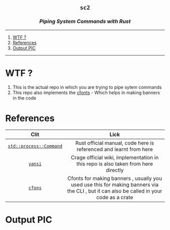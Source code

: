 <h2 align="center"><code> sc2 </code></h2>
<h3 align="center"><i> Piping System Commands with Rust </i></h3>

----
1. [WTF ?](#wtf-)
2. [References](#references)
3. [Output PIC](#output-pic)

----

# WTF ? 

1. This is the actual repo in which you are trying to pipe sytem commands
2. This repo also implements the [cfonts](https://docs.rs/cfonts/latest/cfonts/index.html) - Which helps in making banners in the code  

# References 

Clit | Lick
|:--:|:--:|
[`std::process::Command`](https://doc.rust-lang.org/std/process/struct.Command.html) | Rust official manual, code here is referenced and learnt from here 
[`yansi`](https://docs.rs/yansi/latest/yansi/index.html) | Crage official wiki, implementation in this repo is also taken from here directly 
[`cfons`](https://docs.rs/cfonts/latest/cfonts/index.html) | Cfonts for making banners , usually you used use this for making banners via the CLI , but it can also be called in your code as a crate

# Output PIC 
